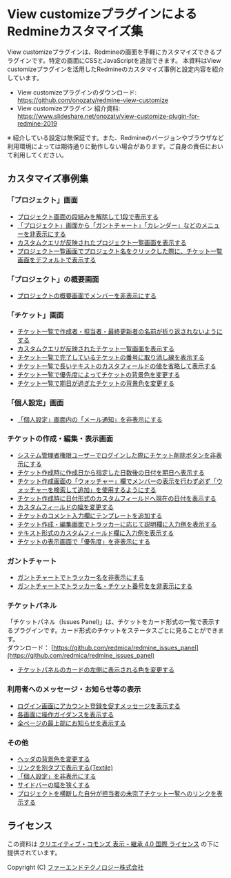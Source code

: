 # View customizeプラグインによるRedmineカスタマイズ集

View customizeプラグインは、Redmineの画面を手軽にカスタマイズできるプラグインです。特定の画面にCSSとJavaScriptを追加できます。
本資料はView customizeプラグインを活用したRedmineのカスタマイズ事例と設定内容を紹介しています。

* View customizeプラグインのダウンロード: https://github.com/onozaty/redmine-view-customize
* View customizeプラグイン 紹介資料: https://www.slideshare.net/onozaty/view-customize-plugin-for-redmine-2019

※ 紹介している設定は無保証です。また、Redmineのバージョンやブラウザなど利用環境によっては期待通りに動作しない場合があります。ご自身の責任において利用してください。

## カスタマイズ事例集

### 「プロジェクト」画面

* [プロジェクト画面の段組みを解除して1段で表示する](customizes/f6b5901b/customize.md)
* [「プロジェクト」画面から「ガントチャート」「カレンダー」などのメニューを非表示にする](customizes/de33ffd8/customize.md)
* [カスタムクエリが反映されたプロジェクト一覧画面を表示する](customizes/8fbd742a/customize.md)
* [プロジェクト一覧画面でプロジェクト名をクリックした際に、チケット一覧画面をデフォルトで表示する](customizes/13c2b2e2/customize.md)

### 「プロジェクト」の概要画面

* [プロジェクトの概要画面でメンバーを非表示にする](customizes/b36e52d2/customize.md)

### 「チケット」画面

* [チケット一覧で作成者・担当者・最終更新者の名前が折り返されないようにする](customizes/5efbb0c1/customize.md)
* [カスタムクエリが反映されたチケット一覧画面を表示する](customizes/4a3d6294/customize.md)
* [チケット一覧で完了しているチケットの番号に取り消し線を表示する](customizes/a0dc300b/customize.md)
* [チケット一覧で長いテキストのカスタフィールドの値を省略して表示する](customizes/14284ae1/customize.md)
* [チケット一覧で優先度によってチケットの背景色を変更する](customizes/1f7acfab/customize.md)
* [チケット一覧で期日が過ぎたチケットの背景色を変更する](customizes/1201d1e4/customize.md)


### 「個人設定」画面

* [「個人設定」画面内の「メール通知」を非表示にする](customizes/22dad0f4/customize.md)

### チケットの作成・編集・表示画面

* [システム管理者権限ユーザーでログインした際にチケット削除ボタンを非表示にする](customizes/27afbc24/customize.md)
* [チケット作成時に作成日から指定した日数後の日付を期日へ表示する](customizes/85cfc016/customize.md)
* [チケット作成画面の「ウォッチャー」欄でメンバーの表示を行わず必ず「ウォッチャーを検索して追加」を使用するようにする](customizes/3f0a014e/customize.md)
* [チケット作成時に日付形式のカスタムフィールドへ現在の日付を表示する](customizes/7f0d0fa2/customize.md)
* [カスタムフィールドの幅を変更する](customizes/25c168d1/customize.md)
* [チケットのコメント入力欄にテンプレートを追加する](customizes/52ff2644/customize.md)
* [チケット作成・編集画面でトラッカーに応じて説明欄に入力例を表示する](customizes/0d25011e/customize.md)
* [テキスト形式のカスタムフィールド欄に入力例を表示する](customizes/1b38e16b/customize.md)
* [チケットの表示画面で「優先度」を非表示にする](customizes/0f3bccf7/customize.md)

### ガントチャート

* [ガントチャートでトラッカー名を非表示にする](customizes/0b123b84/customize.md)
* [ガントチャートでトラッカー名・チケット番号をを非表示にする](customizes/473c1aaf/customize.md)

### チケットパネル

「チケットパネル（Issues Panel)」は、チケットをカード形式の一覧で表示するプラグインです。カード形式のチケットをステータスごとに見ることができます。  
ダウンロード： [https://github.com/redmica/redmine_issues_panel](https://github.com/redmica/redmine_issues_panel)

* [チケットパネルのカードの左側に表示される色を変更する](customizes/4a061412/customize.md)

### 利用者へのメッセージ・お知らせ等の表示

* [ログイン画面にアカウント登録を促すメッセージを表示する](customizes/fb591668/customize.md)
* [各画面に操作ガイダンスを表示する](customizes/894e7a80/customize.md)
* [全ページの最上部にお知らせを表示する](customizes/04026502/customize.md)

### その他

* [ヘッダの背景色を変更する](customizes/5be64089/customize.md)
* [リンクを別タブで表示する(Textile)](customizes/0798899d/customize.md)
* [「個人設定」を非表示にする](customizes/4eac4649/customize.md)
* [サイドバーの幅を狭くする](customizes/429ae96e/customize.md)
* [プロジェクトを横断した自分が担当者の未完了チケット一覧へのリンクを表示する](customizes/7226f2fe/customize.md)


## ライセンス

この資料は [クリエイティブ・コモンズ 表示 - 継承 4.0 国際 ライセンス](https://creativecommons.org/licenses/by-sa/4.0/) の下に提供されています。

Copyright (C) [ファーエンドテクノロジー株式会社](https://www.farend.co.jp/)
